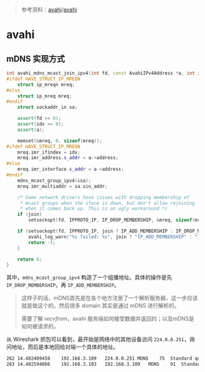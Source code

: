 > 参考资料：[avahi](https://github.com/avahi)/[avahi](https://github.com/avahi/avahi)

# avahi

## mDNS 实现方式

```cpp
int avahi_mdns_mcast_join_ipv4(int fd, const AvahiIPv4Address *a, int idx, int join) {
#ifdef HAVE_STRUCT_IP_MREQN
    struct ip_mreqn mreq;
#else
    struct ip_mreq mreq;
#endif
    struct sockaddr_in sa;

    assert(fd >= 0);
    assert(idx >= 0);
    assert(a);

    memset(&mreq, 0, sizeof(mreq));
#ifdef HAVE_STRUCT_IP_MREQN
    mreq.imr_ifindex = idx;
    mreq.imr_address.s_addr = a->address;
#else
    mreq.imr_interface.s_addr = a->address;
#endif
    mdns_mcast_group_ipv4(&sa);
    mreq.imr_multiaddr = sa.sin_addr;

    /* Some network drivers have issues with dropping membership of
     * mcast groups when the iface is down, but don't allow rejoining
     * when it comes back up. This is an ugly workaround */
    if (join)
        setsockopt(fd, IPPROTO_IP, IP_DROP_MEMBERSHIP, &mreq, sizeof(mreq));

    if (setsockopt(fd, IPPROTO_IP, join ? IP_ADD_MEMBERSHIP : IP_DROP_MEMBERSHIP, &mreq, sizeof(mreq)) < 0) {
        avahi_log_warn("%s failed: %s", join ? "IP_ADD_MEMBERSHIP" : "IP_DROP_MEMBERSHIP", strerror(errno));
        return -1;
    }

    return 0;
}
```

其中，`mdns_mcast_group_ipv4` 构造了一个组播地址。具体的操作是先 `IP_DROP_MEMBERSHIP`，再 `IP_ADD_MEMBERSHIP`。

> 这样子的话，mDNS首先是在各个地方注册了一个解析服务器，这一步应该就是做这个的。然后很多 domain 其实是通过 mDNS 进行解析的。
>
> 需要了解 *recvfrom*，avahi 服务端如何接受数据并返回的；以及mDNS是如何被请求的。

从 Wireshark 抓包可以看到，最开始是网络中的其他设备访问 `224.0.0.251`，询问地址，而后是本地回给对端一个具体的地址。

```txt
262	14.402409458	192.168.3.109	224.0.0.251	MDNS	75	Standard query 0x4d00 A emptiness.local, "QM" question`
263	14.402594866	192.168.3.103	192.168.3.109	MDNS	91	Standard query response 0x4d00 A emptiness.local, "QM" question A 192.168.3.103`
```



